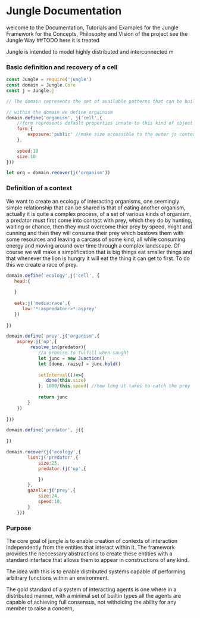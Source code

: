 # Jungle Documentation

welcome to the Documentation, Tutorials and Examples for the Jungle Framework for the Concepts, Philosophy and Vision of the project see the Jungle Way \#\#TODO here it is treated

Jungle is intended to model highly distributed and interconnected m

### Basic definition and recovery of a cell

```js
const Jungle = require('jungle')
const domain = Jungle.Core
const j = Jungle.j

// The domain represents the set of available patterns that can be built in a context

// within the domain we define orgainism
domain.define('organism', j('cell',{
    //form represents default properties innate to this kind of object
    form:{
        exposure:'public' //make size accessible to the outer js context
    },
    
    speed:10
    size:10  
}))

let org = domain.recover(j('organism'))
```

### Definition of a context

We want to create an ecology of interacting organisms, one seemingly simple relationship that can be shared is that of eating another organism,  actually it is quite a complex process, of a set of various kinds of organism, a predator must first come into contact with prey, which they do by hunting, waiting or chance, then they must overcome thier prey by speed, might and cunning and then they will consume their prey which bestows them with some resources and leaving a carcass of some kind, all while consuming energy and moving around over time through a complex landscape. Of course we will make a simplification that is big things eat smaller things and that whenever the lion is hungry it will eat the thing it can get to first. To do this we create a race of prey.

```js
domain.define('ecology',j('cell', {
   head:{
        
   }
   
   eats:j('media:race',{
      law:'*:aspredator->*:asprey'
   })
         
})

domain.define('prey',j('organism',{
    asprey:j('op',{
         resolve_in(predator){
            //a promise to fulfill when caught
            let junc = new Junction()
            let [done, raise] = junc.hold()
            
            setInterval(()=>{
               done(this.size)
            }, 1000/this.speed) //how long it takes to catch the prey
            
            return junc
        }
    })
            
}))

domain.define('predator', j({
    
})

domain.recover(j('ecology',{    
        lion:j('predator',{
            size:25,
            predator:(j('op',{

            })
        },
        gazelle:j('prey',{
            size:24,
            speed:10,
        }
    }))
```

### Purpose

The core goal of jungle is to enable creation of contexts of interaction independently from the entities that interact within it. The framework provides the neccessary abstractions to create these entities with a standard interface that allows them to appear in constructions of any kind.

The idea with this is to enable distributed systems capable of performing arbitrary functions within an environment.

The gold standard of a system of interacting agents is one where in a distributed manner, with a minimal set of builtin types all the agents are capable of achieving full consensus, not witholding the ability for any member to raise a concern,

